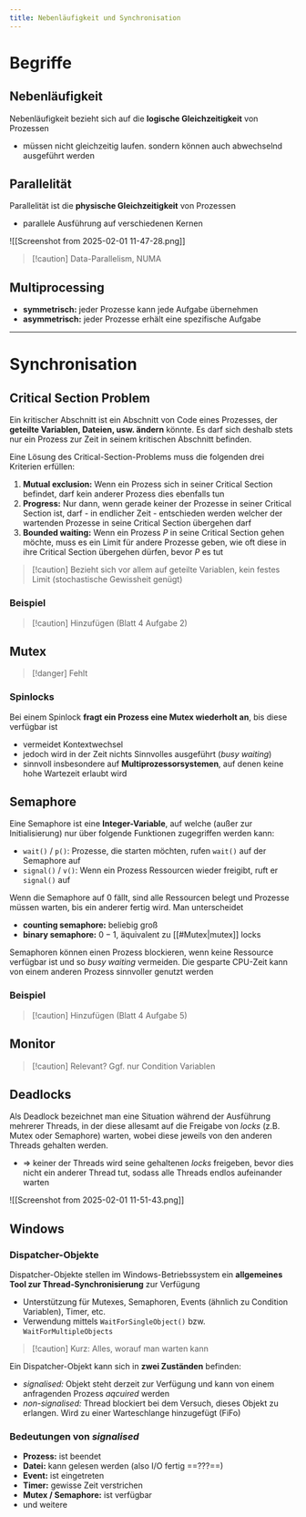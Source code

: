 ```yaml
---
title: Nebenläufigkeit und Synchronisation
---
```

# Begriffe
## Nebenläufigkeit
Nebenläufigkeit bezieht sich auf die **logische Gleichzeitigkeit** von Prozessen
- müssen nicht gleichzeitig laufen. sondern können auch abwechselnd ausgeführt werden

## Parallelität
Parallelität ist die **physische Gleichzeitigkeit** von Prozessen
- parallele Ausführung auf verschiedenen Kernen

![[Screenshot from 2025-02-01 11-47-28.png]]

> [!caution] Data-Parallelism, NUMA

## Multiprocessing
- **symmetrisch:** jeder Prozesse kann jede Aufgabe übernehmen
- **asymmetrisch:** jeder Prozesse erhält eine spezifische Aufgabe

---
# Synchronisation
## Critical Section Problem
Ein kritischer Abschnitt ist ein Abschnitt von Code eines Prozesses, der **geteilte Variablen, Dateien, usw. ändern** könnte. Es darf sich deshalb stets nur ein Prozess zur Zeit in seinem kritischen Abschnitt befinden.

Eine Lösung des Critical-Section-Problems muss die folgenden drei Kriterien erfüllen:
1. **Mutual exclusion:** Wenn ein Prozess sich in seiner Critical Section befindet, darf kein anderer Prozess dies ebenfalls tun
2. **Progress:** Nur dann, wenn gerade keiner der Prozesse in seiner Critical Section ist, darf - in endlicher Zeit - entschieden werden welcher der wartenden Prozesse in seine Critical Section übergehen darf
3. **Bounded waiting:** Wenn ein Prozess $P$ in seine Critical Section gehen möchte, muss es ein Limit für andere Prozesse geben, wie oft diese in ihre Critical Section übergehen dürfen, bevor $P$ es tut

> [!caution] Bezieht sich vor allem auf geteilte Variablen, kein festes Limit (stochastische Gewissheit genügt)
### Beispiel
> [!caution] Hinzufügen (Blatt 4 Aufgabe 2)

## Mutex
> [!danger] Fehlt

### Spinlocks
Bei einem Spinlock **fragt ein Prozess eine Mutex wiederholt an**, bis diese verfügbar ist
- vermeidet Kontextwechsel
- jedoch wird in der Zeit nichts Sinnvolles ausgeführt (*busy waiting*)
- sinnvoll insbesondere auf **Multiprozessorsystemen**, auf denen keine hohe Wartezeit erlaubt wird

## Semaphore
Eine Semaphore ist eine **Integer-Variable**, auf welche (außer zur Initialisierung) nur über folgende Funktionen zugegriffen werden kann:
- `wait()` / `p()`: Prozesse, die starten möchten, rufen `wait()` auf der Semaphore auf
- `signal()` / `v()`: Wenn ein Prozess Ressourcen wieder freigibt, ruft er `signal()` auf

Wenn die Semaphore auf $0$ fällt, sind alle Ressourcen belegt und Prozesse müssen warten, bis ein anderer fertig wird. Man unterscheidet
- **counting semaphore:** beliebig groß
- **binary semaphore:** $0 - 1$, äquivalent zu [[#Mutex|mutex]] locks

Semaphoren können einen Prozess blockieren, wenn keine Ressource verfügbar ist und so *busy waiting* vermeiden. Die gesparte CPU-Zeit kann von einem anderen Prozess sinnvoller genutzt werden

### Beispiel
> [!caution] Hinzufügen (Blatt 4 Aufgabe 5)

## Monitor
> [!caution] Relevant? Ggf. nur Condition Variablen

## Deadlocks
Als Deadlock bezeichnet man eine Situation während der Ausführung mehrerer Threads, in der diese allesamt auf die Freigabe von *locks* (z.B. Mutex oder Semaphore) warten, wobei diese jeweils von den anderen Threads gehalten werden. 
- $\Rightarrow$ keiner der Threads wird seine gehaltenen *locks* freigeben, bevor dies nicht ein anderer Thread tut, sodass alle Threads endlos aufeinander warten

![[Screenshot from 2025-02-01 11-51-43.png]]

## Windows
### Dispatcher-Objekte
Dispatcher-Objekte stellen im Windows-Betriebssystem ein **allgemeines Tool zur Thread-Synchronisierung** zur Verfügung
- Unterstützung für Mutexes, Semaphoren, Events (ähnlich zu Condition Variablen), Timer, etc.
- Verwendung mittels `WaitForSingleObject()` bzw. `WaitForMultipleObjects`

> [!caution] Kurz: Alles, worauf man warten kann

Ein Dispatcher-Objekt kann sich in **zwei Zuständen** befinden:
- *signalised:* Objekt steht derzeit zur Verfügung und kann von einem anfragenden Prozess *aqcuired* werden
- *non-signalised:* Thread blockiert bei dem Versuch, dieses Objekt zu erlangen. Wird zu einer Warteschlange hinzugefügt (FiFo)

### Bedeutungen von *signalised*
- **Prozess:** ist beendet
- **Datei:** kann gelesen werden (also I/O fertig ==???==)
- **Event:** ist eingetreten
- **Timer:** gewisse Zeit verstrichen
- **Mutex / Semaphore:** ist verfügbar
- und weitere
